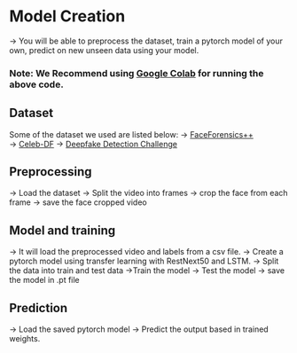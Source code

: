  # Model Creation
  -> You will be able to preprocess the dataset, train a pytorch model of your own, predict on new unseen data using your model.
   

### Note: We Recommend using [Google Colab](https://colab.research.google.com/)  for running the above code.     
    
  
 ## Dataset 
Some of the dataset we used are listed below: 
  -> [FaceForensics++](https://github.com/ondyari/FaceForensics)    
  -> [Celeb-DF](https://github.com/yuezunli/celeb-deepfakeforensics) 
  -> [Deepfake Detection Challenge](https://www.kaggle.com/c/deepfake-detection-challenge/data)  
## Preprocessing
  -> Load the dataset
  -> Split the video into frames 
  -> crop the face from each frame
  -> save the face cropped video
## Model and training
  -> It will load the preprocessed video and labels from a csv file.
  -> Create a pytorch model using transfer learning with RestNext50 and LSTM.
  -> Split the data into train and test data
  ->Train the model
  -> Test the model
  -> save the model in .pt file
 ## Prediction
  -> Load the saved pytorch model
  -> Predict the output based in trained weights. 
